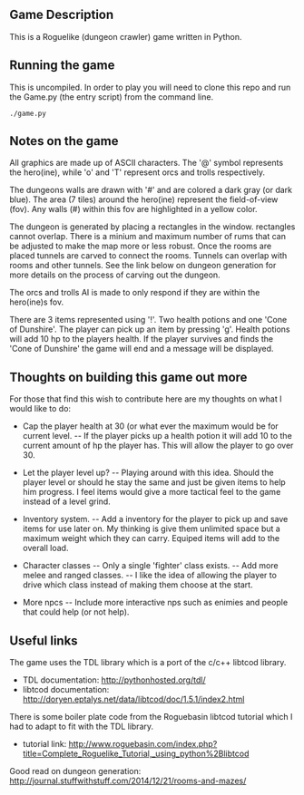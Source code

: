 ## Game Description
This is a Roguelike (dungeon crawler) game written in Python. 

## Running the game
This is uncompiled. In order to play you will need to clone this repo and run the Game.py (the entry script) from the command line.

`./game.py`

## Notes on the game
All graphics are made up of ASCII characters. The '@' symbol represents the hero(ine), while 'o' and 'T' represent orcs and trolls respectively. 

The dungeons walls are drawn with '#' and are colored a dark gray (or dark blue). The area (7 tiles) around the hero(ine) represent the field-of-view (fov). Any walls (#) within this fov are highlighted in a yellow color. 

The dungeon is generated by placing a rectangles in the window. rectangles cannot overlap. There is a minium and maximum number of rums that can be adjusted to make the map more or less robust. Once the rooms are placed tunnels are carved to connect the rooms. Tunnels can overlap with rooms and other tunnels. See the link below on dungeon generation for more details on the process of carving out the dungeon. 

The orcs and trolls AI is made to only respond if they are within the hero(ine)s fov. 

There are 3 items represented using '!'. Two health potions and one 'Cone of Dunshire'. The player can pick up an item by pressing 'g'. Health potions will add 10 hp to the players health. If the player survives and finds the 'Cone of Dunshire' the game will end and a message will be displayed. 

## Thoughts on building this game out more
For those that find this wish to contribute here are my thoughts on what I would like to do:

- Cap the player health at 30 (or what ever the maximum would be for current level. 
-- If the player picks up a health potion it will add 10 to the current amount of hp the player has. This will allow the player to go over 30. 

- Let the player level up? 
-- Playing around with this idea. Should the player level or should he stay the same and just be given items to help him progress. I feel items would give a more tactical feel to the game instead of a level grind.

- Inventory system. 
-- Add a inventory for the player to pick up and save items for use later on. My thinking is give them unlimited space but a maximum weight which they can carry. Equiped items will add to the overall load.

- Character classes
-- Only a single 'fighter' class exists.
-- Add more melee and ranged classes.
-- I like the idea of allowing the player to drive which class instead of making them choose at the start. 

- More npcs
-- Include more interactive nps such as enimies and people that could help (or not help).

## Useful links
The game uses the TDL library which is a port of the c/c++ libtcod library.
- TDL documentation: http://pythonhosted.org/tdl/
- libtcod documentation: http://doryen.eptalys.net/data/libtcod/doc/1.5.1/index2.html

There is some boiler plate code from the Roguebasin libtcod tutorial which I had to adapt to fit with the TDL library. 
- tutorial link: http://www.roguebasin.com/index.php?title=Complete_Roguelike_Tutorial,_using_python%2Blibtcod

Good read on dungeon generation: http://journal.stuffwithstuff.com/2014/12/21/rooms-and-mazes/
